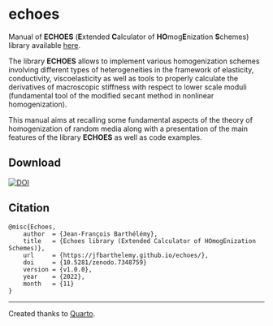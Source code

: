 # echoes

Manual of **ECHOES** (**E**xtended **C**alculator of **HO**mog**E**nization **S**chemes) library available [here](https://jfbarthelemy.github.io/echoes).

The library **ECHOES** allows to implement various homogenization schemes involving different types of heterogeneities in the framework of elasticity, conductivity, viscoelasticity as well as tools to properly calculate the derivatives of macroscopic stiffness with respect to lower scale moduli (fundamental tool of the modified secant method in nonlinear homogenization).

This manual aims at recalling some fundamental aspects of the theory of homogenization of random media along with a presentation of the main features of the library **ECHOES** as well as code examples.

## Download

[![DOI](https://zenodo.org/badge/DOI/10.5281/zenodo.7348759.svg)](https://doi.org/10.5281/zenodo.7348759)

## Citation

```
@misc{Echoes,
	author  = {Jean-François Barthélémy},
	title   = {Echoes library (Extended Calculator of HOmogEnization Schemes)},
	url     = {https://jfbarthelemy.github.io/echoes/},
    doi     = {10.5281/zenodo.7348759}
	version = {v1.0.0},
	year    = {2022},
	month   = {11}
}
```

----------------
Created thanks to [Quarto](https://quarto.org/).
